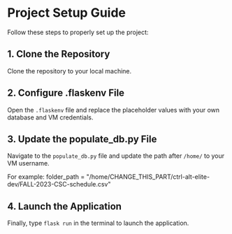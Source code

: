 # Project Setup Guide

Follow these steps to properly set up the project:

## 1. Clone the Repository

Clone the repository to your local machine.

## 2. Configure .flaskenv File

Open the `.flaskenv` file and replace the placeholder values with your own database and VM credentials.

## 3. Update the populate_db.py File

Navigate to the `populate_db.py` file and update the path after `/home/` to your VM username.

For example:
folder_path = "/home/CHANGE_THIS_PART/ctrl-alt-elite-dev/FALL-2023-CSC-schedule.csv"

## 4. Launch the Application

Finally, type `flask run` in the terminal to launch the application.
